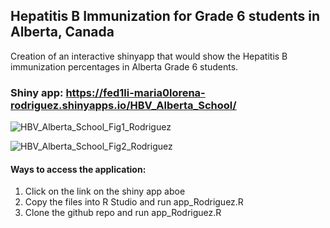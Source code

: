 ## Hepatitis B Immunization for Grade 6 students in Alberta, Canada
Creation of an interactive shinyapp that would show the Hepatitis B immunization percentages in Alberta Grade 6 students.

### Shiny app: https://fed1li-maria0lorena-rodriguez.shinyapps.io/HBV_Alberta_School/


![HBV_Alberta_School_Fig1_Rodriguez](https://github.com/yrodriguezmd/HBV_Alberta_School/assets/71532604/764f4140-3159-4039-9a04-543b2241d0a3)



![HBV_Alberta_School_Fig2_Rodriguez](https://github.com/yrodriguezmd/HBV_Alberta_School/assets/71532604/5cbf534a-bf5a-4b8d-970b-7a7b569fd8ab)


#### Ways to access the application:
1.  Click on the link on the shiny app aboe
2.  Copy the files into R Studio and run app_Rodriguez.R
3.  Clone the github repo and run app_Rodriguez.R
